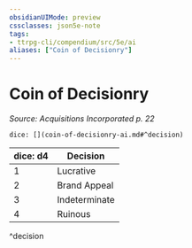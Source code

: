 ```yaml
---
obsidianUIMode: preview
cssclasses: json5e-note
tags:
- ttrpg-cli/compendium/src/5e/ai
aliases: ["Coin of Decisionry"]
---
```

# Coin of Decisionry
*Source: Acquisitions Incorporated p. 22* 

`dice: [](coin-of-decisionry-ai.md#^decision)`

| dice: d4 | Decision |
|----------|----------|
| 1 | Lucrative |
| 2 | Brand Appeal |
| 3 | Indeterminate |
| 4 | Ruinous |
^decision